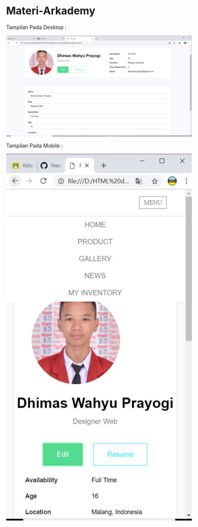 # Materi-Arkademy

Tampilan Pada Desktop :

![alt text](https://github.com/Dhimas46/Materi-Arkademy/blob/master/Tampilan%20Desktop.JPG)

Tampilan Pada Mobile :

![alt text](https://github.com/Dhimas46/Materi-Arkademy/blob/master/Tampilan%20mobile.JPG)
